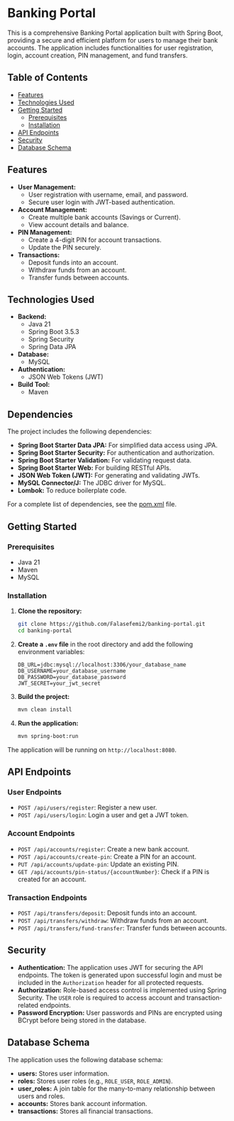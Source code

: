 
# Banking Portal

This is a comprehensive Banking Portal application built with Spring Boot, providing a secure and efficient platform for users to manage their bank accounts. The application includes functionalities for user registration, login, account creation, PIN management, and fund transfers.

## Table of Contents

- [Features](#features)
- [Technologies Used](#technologies-used)
- [Getting Started](#getting-started)
  - [Prerequisites](#prerequisites)
  - [Installation](#installation)
- [API Endpoints](#api-endpoints)
- [Security](#security)
- [Database Schema](#database-schema)

## Features

-   **User Management:**
    -   User registration with username, email, and password.
    -   Secure user login with JWT-based authentication.
-   **Account Management:**
    -   Create multiple bank accounts (Savings or Current).
    -   View account details and balance.
-   **PIN Management:**
    -   Create a 4-digit PIN for account transactions.
    -   Update the PIN securely.
-   **Transactions:**
    -   Deposit funds into an account.
    -   Withdraw funds from an account.
    -   Transfer funds between accounts.

## Technologies Used

-   **Backend:**
    -   Java 21
    -   Spring Boot 3.5.3
    -   Spring Security
    -   Spring Data JPA
-   **Database:**
    -   MySQL
-   **Authentication:**
    -   JSON Web Tokens (JWT)
-   **Build Tool:**
    -   Maven

## Dependencies

The project includes the following dependencies:

-   **Spring Boot Starter Data JPA:** For simplified data access using JPA.
-   **Spring Boot Starter Security:** For authentication and authorization.
-   **Spring Boot Starter Validation:** For validating request data.
-   **Spring Boot Starter Web:** For building RESTful APIs.
-   **JSON Web Token (JWT):** For generating and validating JWTs.
-   **MySQL Connector/J:** The JDBC driver for MySQL.
-   **Lombok:** To reduce boilerplate code.

For a complete list of dependencies, see the [pom.xml](pom.xml) file.

## Getting Started

### Prerequisites

-   Java 21
-   Maven
-   MySQL

### Installation

1.  **Clone the repository:**
    ```bash
    git clone https://github.com/Falasefemi2/banking-portal.git
    cd banking-portal
    ```

2.  **Create a `.env` file** in the root directory and add the following environment variables:
    ```
    DB_URL=jdbc:mysql://localhost:3306/your_database_name
    DB_USERNAME=your_database_username
    DB_PASSWORD=your_database_password
    JWT_SECRET=your_jwt_secret
    ```

3.  **Build the project:**
    ```bash
    mvn clean install
    ```

4.  **Run the application:**
    ```bash
    mvn spring-boot:run
    ```

The application will be running on `http://localhost:8080`.

## API Endpoints

### User Endpoints

-   `POST /api/users/register`: Register a new user.
-   `POST /api/users/login`: Login a user and get a JWT token.

### Account Endpoints

-   `POST /api/accounts/register`: Create a new bank account.
-   `POST /api/accounts/create-pin`: Create a PIN for an account.
-   `PUT /api/accounts/update-pin`: Update an existing PIN.
-   `GET /api/accounts/pin-status/{accountNumber}`: Check if a PIN is created for an account.

### Transaction Endpoints

-   `POST /api/transfers/deposit`: Deposit funds into an account.
-   `POST /api/transfers/withdraw`: Withdraw funds from an account.
-   `POST /api/transfers/fund-transfer`: Transfer funds between accounts.

## Security

-   **Authentication:** The application uses JWT for securing the API endpoints. The token is generated upon successful login and must be included in the `Authorization` header for all protected requests.
-   **Authorization:** Role-based access control is implemented using Spring Security. The `USER` role is required to access account and transaction-related endpoints.
-   **Password Encryption:** User passwords and PINs are encrypted using BCrypt before being stored in the database.

## Database Schema

The application uses the following database schema:

-   **users:** Stores user information.
-   **roles:** Stores user roles (e.g., `ROLE_USER`, `ROLE_ADMIN`).
-   **user_roles:** A join table for the many-to-many relationship between users and roles.
-   **accounts:** Stores bank account information.
-   **transactions:** Stores all financial transactions.

